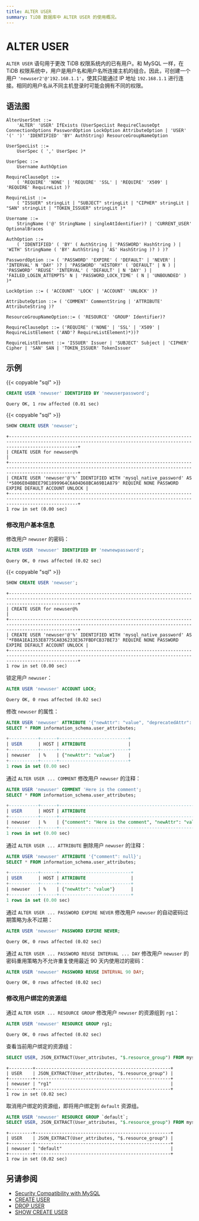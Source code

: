 ```yaml
---
title: ALTER USER
summary: TiDB 数据库中 ALTER USER 的使用概况。
---
```


# ALTER USER

`ALTER USER` 语句用于更改 TiDB 权限系统内的已有用户。和 MySQL 一样，在 TiDB 权限系统中，用户是用户名和用户名所连接主机的组合。因此，可创建一个用户 `'newuser2'@'192.168.1.1'`，使其只能通过 IP 地址 `192.168.1.1` 进行连接。相同的用户名从不同主机登录时可能会拥有不同的权限。

## 语法图

```ebnf+diagram
AlterUserStmt ::=
    'ALTER' 'USER' IfExists (UserSpecList RequireClauseOpt ConnectionOptions PasswordOption LockOption AttributeOption | 'USER' '(' ')' 'IDENTIFIED' 'BY' AuthString) ResourceGroupNameOption

UserSpecList ::=
    UserSpec ( ',' UserSpec )*

UserSpec ::=
    Username AuthOption

RequireClauseOpt ::=
    ( 'REQUIRE' 'NONE' | 'REQUIRE' 'SSL' | 'REQUIRE' 'X509' | 'REQUIRE' RequireList )?  
    
RequireList ::=
    ( "ISSUER" stringLit | "SUBJECT" stringLit | "CIPHER" stringLit | "SAN" stringLit | "TOKEN_ISSUER" stringLit )*

Username ::=
    StringName ('@' StringName | singleAtIdentifier)? | 'CURRENT_USER' OptionalBraces

AuthOption ::=
    ( 'IDENTIFIED' ( 'BY' ( AuthString | 'PASSWORD' HashString ) | 'WITH' StringName ( 'BY' AuthString | 'AS' HashString )? ) )?

PasswordOption ::= ( 'PASSWORD' 'EXPIRE' ( 'DEFAULT' | 'NEVER' | 'INTERVAL' N 'DAY' )? | 'PASSWORD' 'HISTORY' ( 'DEFAULT' | N ) | 'PASSWORD' 'REUSE' 'INTERVAL' ( 'DEFAULT' | N 'DAY' ) | 'FAILED_LOGIN_ATTEMPTS' N | 'PASSWORD_LOCK_TIME' ( N | 'UNBOUNDED' ) )*

LockOption ::= ( 'ACCOUNT' 'LOCK' | 'ACCOUNT' 'UNLOCK' )?

AttributeOption ::= ( 'COMMENT' CommentString | 'ATTRIBUTE' AttributeString )?

ResourceGroupNameOption::= ( 'RESOURCE' 'GROUP' Identifier)?

RequireClauseOpt ::= ('REQUIRE' ('NONE' | 'SSL' | 'X509' | RequireListElement ('AND'? RequireListElement)*))?

RequireListElement ::= 'ISSUER' Issuer | 'SUBJECT' Subject | 'CIPHER' Cipher | 'SAN' SAN | 'TOKEN_ISSUER' TokenIssuer
```

## 示例

{{< copyable "sql" >}}

```sql
CREATE USER 'newuser' IDENTIFIED BY 'newuserpassword';
```

```
Query OK, 1 row affected (0.01 sec)
```

{{< copyable "sql" >}}

```sql
SHOW CREATE USER 'newuser';
```

```
+----------------------------------------------------------------------------------------------------------------------------------------------------------------------+
| CREATE USER for newuser@%                                                                                                                                            |
+----------------------------------------------------------------------------------------------------------------------------------------------------------------------+
| CREATE USER 'newuser'@'%' IDENTIFIED WITH 'mysql_native_password' AS '*5806E04BBEE79E1899964C6A04D68BCA69B1A879' REQUIRE NONE PASSWORD EXPIRE DEFAULT ACCOUNT UNLOCK |
+----------------------------------------------------------------------------------------------------------------------------------------------------------------------+
1 row in set (0.00 sec)
```

### 修改用户基本信息

修改用户 `newuser` 的密码：

```sql
ALTER USER 'newuser' IDENTIFIED BY 'newnewpassword';
```

```
Query OK, 0 rows affected (0.02 sec)
```

{{< copyable "sql" >}}

```sql
SHOW CREATE USER 'newuser';
```

```
+----------------------------------------------------------------------------------------------------------------------------------------------------------------------+
| CREATE USER for newuser@%                                                                                                                                            |
+----------------------------------------------------------------------------------------------------------------------------------------------------------------------+
| CREATE USER 'newuser'@'%' IDENTIFIED WITH 'mysql_native_password' AS '*FB8A1EA1353E8775CA836233E367FBDFCB37BE73' REQUIRE NONE PASSWORD EXPIRE DEFAULT ACCOUNT UNLOCK |
+----------------------------------------------------------------------------------------------------------------------------------------------------------------------+
1 row in set (0.00 sec)
```

锁定用户 `newuser`：

```sql
ALTER USER 'newuser' ACCOUNT LOCK;
```

```
Query OK, 0 rows affected (0.02 sec)
```

修改 `newuser` 的属性：

```sql
ALTER USER 'newuser' ATTRIBUTE '{"newAttr": "value", "deprecatedAttr": null}';
SELECT * FROM information_schema.user_attributes;
```

```sql
+-----------+------+--------------------------+
| USER      | HOST | ATTRIBUTE                |
+-----------+------+--------------------------+
| newuser   | %    | {"newAttr": "value"}     |
+-----------+------+--------------------------+
1 rows in set (0.00 sec)
```

通过 `ALTER USER ... COMMENT` 修改用户 `newuser` 的注释：

```sql
ALTER USER 'newuser' COMMENT 'Here is the comment';
SELECT * FROM information_schema.user_attributes;
```

```sql
+-----------+------+--------------------------------------------------------+
| USER      | HOST | ATTRIBUTE                                              |
+-----------+------+--------------------------------------------------------+
| newuser   | %    | {"comment": "Here is the comment", "newAttr": "value"} |
+-----------+------+--------------------------------------------------------+
1 rows in set (0.00 sec)
```

通过 `ALTER USER ... ATTRIBUTE` 删除用户 `newuser` 的注释：

```sql
ALTER USER 'newuser' ATTRIBUTE '{"comment": null}';
SELECT * FROM information_schema.user_attributes;
```

```sql
+-----------+------+---------------------------+
| USER      | HOST | ATTRIBUTE                 |
+-----------+------+---------------------------+
| newuser   | %    | {"newAttr": "value"}      |
+-----------+------+---------------------------+
1 rows in set (0.00 sec)
```

通过 `ALTER USER ... PASSWORD EXPIRE NEVER` 修改用户 `newuser` 的自动密码过期策略为永不过期：

```sql
ALTER USER 'newuser' PASSWORD EXPIRE NEVER;
```

```
Query OK, 0 rows affected (0.02 sec)
```

通过 `ALTER USER ... PASSWORD REUSE INTERVAL ... DAY` 修改用户 `newuser` 的密码重用策略为不允许重复使用最近 90 天内使用过的密码：

```sql
ALTER USER 'newuser' PASSWORD REUSE INTERVAL 90 DAY;
```

```
Query OK, 0 rows affected (0.02 sec)
```

### 修改用户绑定的资源组

通过 `ALTER USER ... RESOURCE GROUP` 修改用户 `newuser` 的资源组到 `rg1`：

```sql
ALTER USER 'newuser' RESOURCE GROUP rg1;
```

```
Query OK, 0 rows affected (0.02 sec)
```

查看当前用户绑定的资源组：

```sql
SELECT USER, JSON_EXTRACT(User_attributes, "$.resource_group") FROM mysql.user WHERE user = "newuser";
```

```
+---------+---------------------------------------------------+
| USER    | JSON_EXTRACT(User_attributes, "$.resource_group") |
+---------+---------------------------------------------------+
| newuser | "rg1"                                             |
+---------+---------------------------------------------------+
1 row in set (0.02 sec)
```

取消用户绑定的资源组，即将用户绑定到 `default` 资源组。

```sql
ALTER USER 'newuser' RESOURCE GROUP `default`;
SELECT USER, JSON_EXTRACT(User_attributes, "$.resource_group") FROM mysql.user WHERE user = "newuser";
```

```
+---------+---------------------------------------------------+
| USER    | JSON_EXTRACT(User_attributes, "$.resource_group") |
+---------+---------------------------------------------------+
| newuser | "default"                                         |
+---------+---------------------------------------------------+
1 row in set (0.02 sec)
```

## 另请参阅

* [Security Compatibility with MySQL](/security-compatibility-with-mysql.md)
* [CREATE USER](/sql-statements/sql-statement-create-user.md)
* [DROP USER](/sql-statements/sql-statement-drop-user.md)
* [SHOW CREATE USER](/sql-statements/sql-statement-show-create-user.md)
